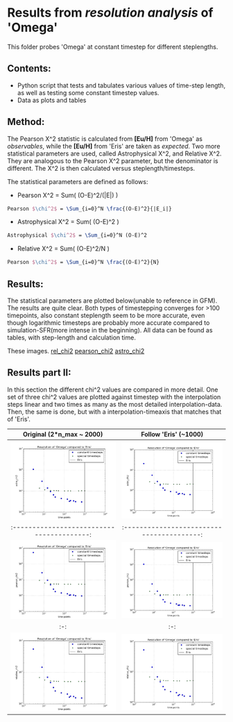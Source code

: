 Results from _resolution analysis_ of 'Omega'
=======================================================

This folder probes 'Omega' at constant timestep for different steplengths.

Contents:
----------
- Python script that tests and tabulates various values of time-step length, as well as testing some constant timestep values.
- Data as plots and tables

Method:
--------
The Pearson X^2 statistic is calculated from **[Eu/H]** from 'Omega' as _observables_, while the **[Eu/H]** from 'Eris' are taken as _expected_. Two more statistical parameters are used, called Astrophysical X^2, and Relative X^2. They are analogous to the Pearson X^2 parameter, but the denominator is different.
The X^2 is then calculated versus steplength/timesteps.

The statistical parameters are defined as follows:
 - Pearson X^2 = Sum( (O-E)^2/(|E|) )
 ``` LaTeX
 Pearson $\chi^2$ = \Sum_{i=0}^N \frac{(O-E)^2}{|E_i|}
 ```
 - Astrophysical X^2 = Sum( (O-E)^2 )
 ``` LaTeX
 Astrophysical $\chi^2$ = \Sum_{i=0}^N (O-E)^2
 ```
  - Relative X^2 = Sum( (O-E)^2/N )
 ``` LaTeX
 Pearson $\chi^2$ = \Sum_{i=0}^N \frac{(O-E)^2}{N}
 ```
 
Results:
---------
The statistical parameters are plotted below(unable to reference in GFM). The results are quite clear. Both types of timestepping converges for >100 timepoints, also constant steplength seem to be more accurate, even though logarithmic timesteps are probably more accurate compared to simulation-SFR(more intense in the beginning).
All data can be found as tables, with step-length and calculation time.

These images.
[rel_chi2](timestep_resolution_relative_chi2.png)
[pearson_chi2](timestep_resolution_pearson_chi2.png)
[astro_chi2](timestep_resolution_astro_chi2.png)

Results part II:
------------------
In this section the different chi^2 values are compared in more detail. One set of three chi^2 values are plotted against timestep with the interpolation steps linear and two times as many as the most detailed interpolation-data. Then, the same is done, but with a interpolation-timeaxis that matches that of 'Eris'.

Original (2*n\_max ~ 2000)| Follow 'Eris' (~1000)
:------------------------:|:--------------------:
![astro_chi2](singleyaxis_astro_chi2.png) |![astro_chi2](singleyaxis2_astro_chi2.png)
:----------------------------------------:|:----------------------------------------:
![pearson_chi2](singleyaxis_pearson_chi2.png)|![pearson_chi2](singleyaxis2_pearson_chi2.png)
:-:|:-:
![rel_chi2](singleyaxis_relative_chi2.png)|![rel_chi2](singleyaxis2_relative_chi2.png)

